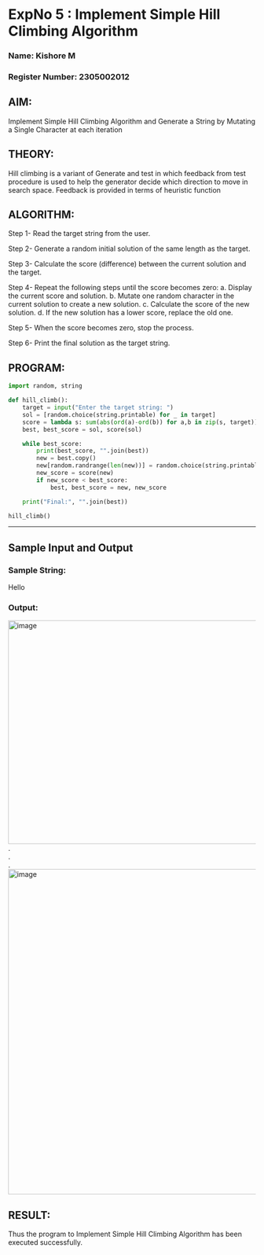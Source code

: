 <h1>ExpNo 5 : Implement Simple Hill Climbing Algorithm</h1> 
<h3>Name: Kishore M            </h3>
<h3>Register Number:    2305002012         </h3>
<h2> AIM: </h2>
<p>Implement Simple Hill Climbing Algorithm and Generate a String by Mutating a Single Character at each iteration </p>
<h2> THEORY: </h2>
<p>Hill climbing is a variant of Generate and test in which feedback from test procedure is used to help the generator decide which direction to move in search space.
Feedback is provided in terms of heuristic function
</p>


## ALGORITHM:
 
Step 1- Read the target string from the user.

Step 2- Generate a random initial solution of the same length as the target.

Step 3- Calculate the score (difference) between the current solution and the target.

Step 4- Repeat the following steps until the score becomes zero:
a. Display the current score and solution.
b. Mutate one random character in the current solution to create a new solution.
c. Calculate the score of the new solution.
d. If the new solution has a lower score, replace the old one.

Step 5- When the score becomes zero, stop the process.

Step 6- Print the final solution as the target string.

## PROGRAM:
```python
import random, string

def hill_climb():
    target = input("Enter the target string: ")
    sol = [random.choice(string.printable) for _ in target]
    score = lambda s: sum(abs(ord(a)-ord(b)) for a,b in zip(s, target))
    best, best_score = sol, score(sol)

    while best_score:
        print(best_score, "".join(best))
        new = best.copy()
        new[random.randrange(len(new))] = random.choice(string.printable)
        new_score = score(new)
        if new_score < best_score:
            best, best_score = new, new_score

    print("Final:", "".join(best))

hill_climb()
```

<hr>
<h2>Sample Input and Output</h2>
<h3>Sample String:</h3> Hello
<h3>Output:</h3>
<img width="1234" height="455" alt="image" src="https://github.com/user-attachments/assets/315892ca-7be1-4595-81a3-4b04a340cc2b" />
.<br>
.<br>
.<br>
<img width="1053" height="662" alt="image" src="https://github.com/user-attachments/assets/2b2e6739-3908-4cab-a758-995268edacaa" />



## RESULT:

Thus the program to Implement Simple Hill Climbing Algorithm has been executed successfully.
